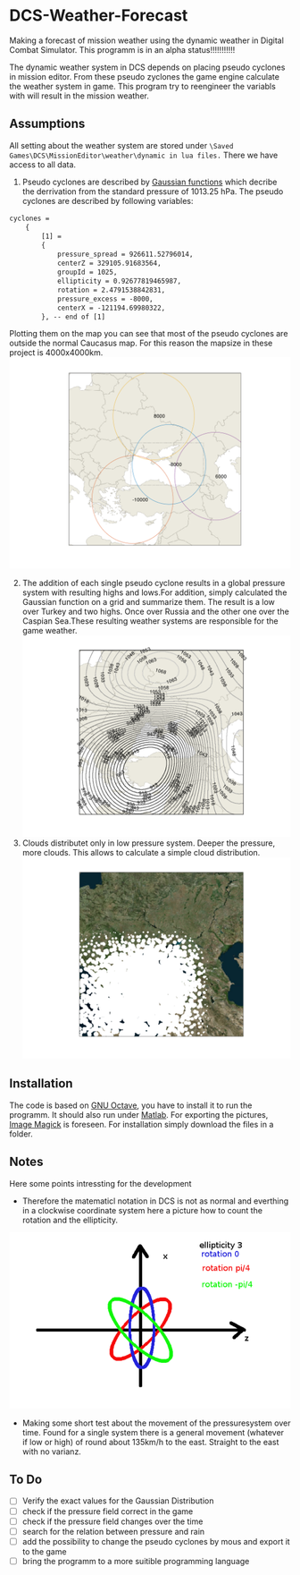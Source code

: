 # DCS-Weather-Forecast
Making a forecast of mission weather using the dynamic weather in Digital Combat Simulator.
This programm is in an alpha status!!!!!!!!!!!

The dynamic weather system in DCS depends on placing pseudo cyclones in mission editor. From these pseudo zyclones the game engine calculate the weather system in game.
This program try to reengineer the variabls with will result in the mission weather.


## Assumptions
All setting about the weather system are stored under `\Saved Games\DCS\MissionEditor\weather\dynamic in lua files.` There we have access to all data.

1. Pseudo cyclones are described by [Gaussian functions](https://en.wikipedia.org/wiki/Gaussian_function) which decribe the derrivation from the standard pressure of 1013.25 hPa.
The pseudo cyclones are described by following variables:
```
cyclones = 
    {
        [1] = 
        {
            pressure_spread = 926611.52796014,
            centerZ = 329105.91683564,
            groupId = 1025,
            ellipticity = 0.92677819465987,
            rotation = 2.4791538842831,
            pressure_excess = -8000,
            centerX = -121194.69980322,
        }, -- end of [1]
```
Plotting them on the map you can see that most of the pseudo cyclones are outside the normal Caucasus map. For this reason the mapsize in these project is 4000x4000km.
![Image pseudo cyclones](https://github.com/derbuur/DCS-Weather-Forecast/blob/master/examplePictures/pseudo_cyclons.png)

2. The addition of each single pseudo cyclone results in a global pressure system with resulting highs and lows.For addition, simply calculated the Gaussian function on a grid and summarize them. The result is a low over Turkey and two highs. Once over Russia and the other one over the Caspian Sea.These resulting weather systems are responsible for the game weather.
![Image pressure map](https://github.com/derbuur/DCS-Weather-Forecast/blob/master/examplePictures/pressuremap.png)
3. Clouds distributet only in low pressure system. Deeper the pressure, more clouds. This allows to calculate a simple cloud distribution.
![Image clouds](https://github.com/derbuur/DCS-Weather-Forecast/blob/master/examplePictures/clouds.png)

## Installation
The code is based on [GNU Octave](https://www.gnu.org/software/octave/), you have to install it to run the programm. It should also run under [Matlab](https://de.mathworks.com/products/matlab.html). For exporting the pictures, [Image Magick](https://imagemagick.org/) is foreseen.
For installation simply download the files in a folder.

## Notes
Here some points intressting for the development

- Therefore the matematicl notation in DCS is not as normal and everthing in a clockwise coordinate system here a picture how to count the rotation and the ellipticity.

![clockwise coordinat system](https://github.com/derbuur/DCS-Weather-Forecast/blob/master/examplePictures/rotation.png)

- Making some short test about the movement of the pressuresystem over time. Found for a single system there is a general movement (whatever if low or high) of round about 135km/h to the east. Straight to the east with no varianz.

## To Do

- [ ] Verify the exact values for the Gaussian Distribution
- [ ] check if the pressure field correct in the game
- [ ] check if the pressure field changes over the time
- [ ] search for the relation between pressure and rain
- [ ] add the possibility to change the pseudo cyclones by mous and export it to the game
- [ ] bring the programm to a more suitible programming language
